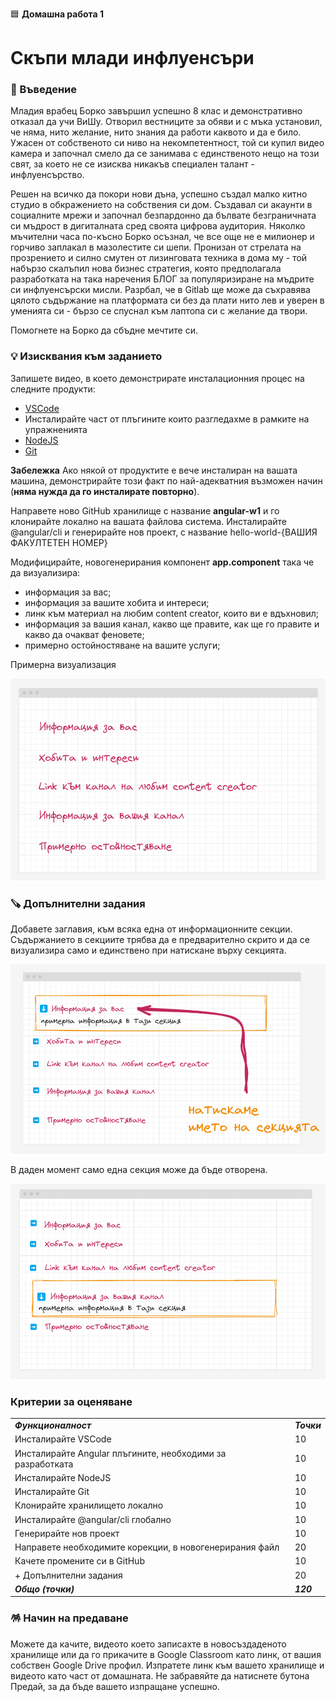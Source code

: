 🟦 **Домашна работа 1**
# Скъпи млади инфлуенсъри

### 🚀 Въведение

Младия врабец Борко завършил успешно 8 клас и демонстративно отказал да учи ВиШу. Отворил вестниците за обяви и с мъка установил, че няма, нито желание, нито знания да работи каквото и да е било. Ужасен от собственото си ниво на некомпетентност, той си купил видео камера и започнал смело да се занимава с единственото нещо на този свят, за което не се изисква никакъв специален талант - инфлуенсърство. 

Решен на всичко да покори нови дъна, успешно създал малко китно студио в обкражението на собствения си дом. Създавал си акаунти в социалните мрежи и започнал безпардонно да бълвате безграничната си мъдрост в дигиталната сред своята цифрова аудитория. Няколко мъчителни часа по-късно Борко осъзнал, че все още не е милионер и горчиво заплакал в мазолестите си шепи. Пронизан от стрелата на прозрението и силно смутен от лизинговата техника в дома му - той набързо скалъпил нова бизнес стратегия, която предполагала разработката на така наречения БЛОГ за популяризиране на мъдрите си инфлуенсърски мисли. Разрбал, че в Gitlab ще може да съхравява цялото съдържание на платформата си без да плати нито лев и уверен в уменията си - бързо се спуснал към лаптопа си с желание да твори.

Помогнете на Борко да сбъдне мечтите си.

### 💡 Изисквания към заданието

Запишете видео, в което демонстрирате инсталационния процес на следните продукти:
- [VSCode](https://code.visualstudio.com/)
- Инсталирайте част от плъгините които разгледахме в рамките на упражненията
- [NodeJS](https://nodejs.org/en/)
- [Git](https://git-scm.com/)

**Забележка**
Ако някой от продуктите е вече инсталиран на вашата машина, демонстрирайте този факт по най-адекватния възможен начин (**няма нужда да го инсталирате повторно**).

Направете ново GitHub хранилище с название **angular-w1** и го клонирайте локално на вашата файлова система. 
Инсталирайте @angular/cli и генерирайте нов проект, с название hello-world-{ВАШИЯ ФАКУЛТЕТЕН НОМЕР}

Модифицирайте, новогенерирания компонент **app.component** така че да визуализира:
- информация за вас;
- информация за вашите хобита и интереси;
- линк към материал на любим content creator, които ви е вдъхновил;
- информация за вашия канал, какво ще правите, как ще го правите и какво да очакват феновете;
- примерно остойностяване на вашите услуги;

Примерна визуализация

![](2024-04-12-05-53-48.png)

### 🪚 Допълнителни задания

Добавете заглавия, към всяка една от информационните секции. Съдържанието в секциите трябва да е предварително скрито и да се визуализира само и единствено при натискане върху секцията. 

![](2024-04-12-06-03-28.png)

В даден момент само една секция може да бъде отворена. 

![](2024-04-12-06-03-50.png)


### Критерии за оценяване

<table>
  <tr>
   <td><strong><em>Функционалност</em></strong></td>
   <td><strong><em>Точки</em></strong></td>
  </tr>
  <tr>
   <td>Инсталирайте VSCode</td><td>10</td>
  </tr>
  <tr>
   <td>Инсталирайте Angular плъгините, необходими за разработката</td><td>10</td>
  </tr>  
  <tr>
   <td>Инсталирайте NodeJS</td><td>10</td>
  </tr>
  <tr>
   <td>Инсталирайте Git</td><td>10</td>
  </tr>
  <tr>
   <td>Клонирайте хранилището локално</td><td>10</td>
  </tr>
  <tr>
   <td>Инсталирайте @angular/cli глобално</td><td>10</td>
  </tr>
  <tr>
   <td>Генерирайте нов проект</td><td>10</td>
  </tr>  
  <tr>
   <td>Направете необходимите корекции, в новогенерирания файл </td><td>20</td>
  </tr>
  <tr>
   <td>Качете промените си в GitHub</td>
   <td>10</td>
  </tr>  
  <tr>
   <td>+ Допълнителни задания </td>
   <td>20</td>
  </tr>    
  <tr>
   <td><strong><em>Общо (точки)</em></strong></td>
   <td><strong><em>120</em></strong></td>
  </tr>
</table>


### 🪅 Начин на предаване
Можете да качите, видеото което записахте в новосъздаденото хранилище или да го прикачите в Google Classroom като линк, от вашия собствен Google Drive профил. Изпратете линк към вашето хранилище и видеото като част от домашната. Не забравяйте да натиснете бутона Предай, за да бъде вашето изпращане успешно.
